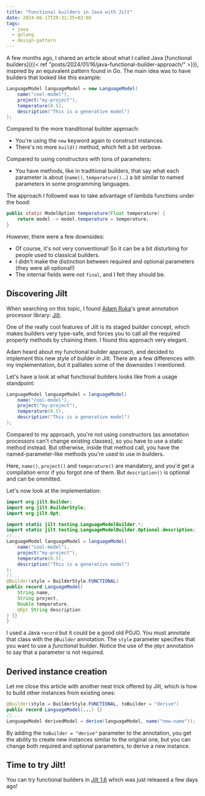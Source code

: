 ```yaml
---
title: "Functional builders in Java with Jilt"
date: 2024-06-17T20:31:25+02:00
tags:
  - java
  - golang
  - design-pattern
---
```


A few months ago, I shared an article about what I called Java
[functional builders]({{< ref "posts/2024/01/16/java-functional-builder-approach/" >}}),
inspired by an equivalent pattern found in Go.
The main idea was to have builders that looked like this example:

```java
LanguageModel languageModel = new LanguageModel(
    name("cool-model"),
    project("my-project"),
    temperature(0.5),
    description("This is a generative model")
);
```

Compared to the more tranditional builder approach:
* You're using the `new` keyword again to construct instances.
* There's no more `build()` method, which felt a bit verbose.

Compared to using constructors with tons of parameters:
* You have methods, like in traditional builders, that say what each parameter is about (`name()`, `temperature()`...)
a bit similar to named parameters in some programming languages.

The approach I followed was to take advantage of lambda functions under the hood:

```java
public static ModelOption temperature(Float temperature) {
    return model -> model.temperature = temperature;
}
```

However, there were a few downsides:
* Of course, it's not very conventional! So it can be a bit disturbing for people used to classical builders.
* I didn't make the distinction between required and optional parameters (they were all optional!)
* The internal fields were not `final`, and I felt they should be.

## Discovering Jilt

When searching on this topic, I found [Adam Ruka](https://x.com/adam_ruka)'s great annotation processor library:
[Jilt](https://github.com/skinny85/jilt).

One of the really cool features of Jilt is its staged builder concept,
which makes builders very type-safe, and forces you to call all the required property methods by chaining them.
I found this approach very elegant.

Adam heard about my functional builder approach, and decided to implement this new style of builder in Jilt.
There are a few differences with my implementation, but it palliates some of the downsides I mentioned.

Let's have a look at what functional builders looks like from a usage standpoint:

```java
LanguageModel languageModel = languageModel(
    name("cool-model"),
    project("my-project"),
    temperature(0.5),
    description("This is a generative model")
);
```

Compared to my approach, you're not using constructors (as annotation processors can't change existing classes),
so you have to use a static method instead. But otherwise, inside that method call,
you have the named-parameter-like methods you're used to use in builders.

Here, `name()`, `project()` and `temperature()` are mandatory, and you'd get a compilation error if you forgot one of them.
But `description()` is optional and can be ommitted.

Let's now look at the implementation:

```java
import org.jilt.Builder;
import org.jilt.BuilderStyle;
import org.jilt.Opt;

import static jilt.testing.LanguageModelBuilder.*;
import static jilt.testing.LanguageModelBuilder.Optional.description;
//...
LanguageModel languageModel = languageModel(
    name("cool-model"),
    project("my-project"),
    temperature(0.5),
    description("This is a generative model")
);
//...
@Builder(style = BuilderStyle.FUNCTIONAL)
public record LanguageModel(
    String name,
    String project,
    Double temperature,
    @Opt String description
) {}
}
```

I used a Java `record` but it could be a good old POJO.
You must annotate that class with the `@Builder` annotation.
The `style` parameter specifies that you want to use a _functional_ builder.
Notice the use of the `@Opt` annotation to say that a parameter is not required.

## Derived instance creation

Let me close this article with another neat trick offered by Jilt, which is how to build other instances from existing ones:

```java
@Builder(style = BuilderStyle.FUNCTIONAL, toBuilder = "derive")
public record LanguageModel(...) {}
//...
LanguageModel derivedModel = derive(languageModel, name("new-name"));
```

By adding the `toBuilder = "derive"` parameter to the annotation, you get the ability to create new instances
similar to the original one, but you can change both required and optional parameters, to derive a new instance.

## Time to try Jilt!

You can try functional builders in [Jilt 1.6](https://github.com/skinny85/jilt) which was just released a few days ago!
